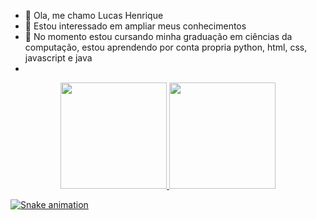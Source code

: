 - 👋 Ola, me chamo Lucas Henrique
- 👀 Estou interessado em ampliar meus conhecimentos
- 🌱 No momento estou cursando minha graduação em ciências da computação, estou aprendendo por conta propria python, html, css, javascript e java
- 
<div align="center">
  <a href="https://github.com/lucaspk123">
  <img height="170em" src="https://github-readme-stats.vercel.app/api?username=lucaspk123&show_icons=true&theme=dark&include_all_commits=true&count_private=true"/>
  <img height="170em" src="https://github-readme-stats.vercel.app/api/top-langs/?username=lucaspk123&layout=compact&langs_count=7&theme=dark"/>
</div>
 

 
  ![Snake animation](https://github.com/lucaspk123/lucaspk123/blob/output/cobrinha.svg)
 

